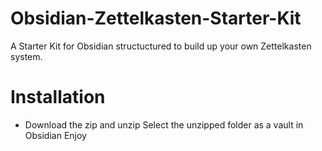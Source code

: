 # Obsidian-Zettelkasten-Starter-Kit
A Starter Kit for Obsidian structuctured to build up your own Zettelkasten system.


# Installation
- Download the zip and unzip
Select the unzipped folder as a vault in Obsidian
Enjoy
